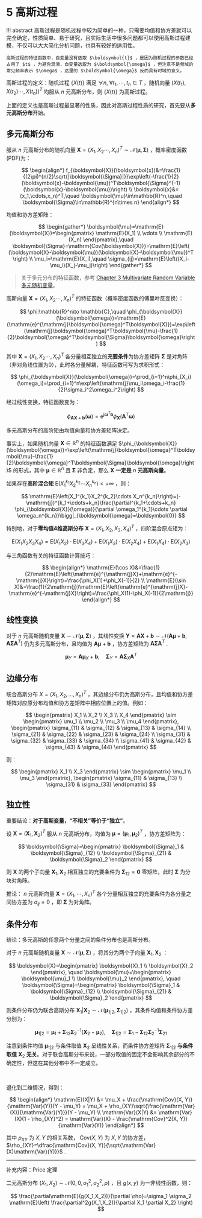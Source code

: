 # 5 高斯过程

!!! abstract
    高斯过程是随机过程中较为简单的一种，只需要均值和协方差就可以完全确定，性质简单、易于研究，且实际生活中很多问题都可以使用高斯过程建模，不仅可以大大简化分析问题，也具有较好的适用性。

    高斯过程的特征函数中，自变量没有选取 $\boldsymbol{t}$ ，是因为随机过程的参数已经占用了 $t$ ，为避免混淆，自变量选取为 $\boldsymbol{\omega}$ ，但注意不是频域的常见频率表示 $\omega$ ，这里的 $\boldsymbol{\omega}$ 反而具有时域的意义。

高斯过程的定义：随机过程 $\{X(t)\}$ 满足 $\forall n,\;\forall t_1,\cdots,t_n\in T$ ，随机向量 $\left(X(t_1),X(t_2)\cdots,X(t_n)\right)^T$ 均服从 $n$ 元高斯分布，则 $\{X(t)\}$ 为高斯过程。

上面的定义也是高斯过程最显著的性质，因此对高斯过程性质的研究，首先要从**多元高斯分布**开始。

## 多元高斯分布

服从 $n$ 元高斯分布的随机向量 $\boldsymbol{X}=\left(X_1,X_2\cdots,X_n\right)^T\sim\mathcal{N}(\boldsymbol{\mu},\boldsymbol{\Sigma})$ ，概率密度函数(PDF)为：

$$
\begin{align*}
f_{\boldsymbol{X}}(\boldsymbol{x})&=\frac{1}{(2\pi)^{n/2}\sqrt{|\boldsymbol{\Sigma}|}}\exp\left(-\frac{1}{2}(\boldsymbol{x}-\boldsymbol{\mu})^T\boldsymbol{\Sigma}^{-1}(\boldsymbol{x}-\boldsymbol{\mu})\right) \\
\boldsymbol{x}&=(x_1,\cdots,x_n)^T,\quad \boldsymbol{\mu}\in\mathbb{R}^n,\quad \boldsymbol{\Sigma}\in\mathbb{R}^{n\times n}
\end{align*}
$$

均值和协方差矩阵：

$$
\begin{gather*}
\boldsymbol{\mu}=\mathrm{E}(\boldsymbol{X})=\begin{pmatrix}
\mathrm{E}(X_1) \\ \vdots \\ \mathrm{E}(X_n)
\end{pmatrix},\quad
\boldsymbol{\Sigma}=\mathrm{Cov(\boldsymbol{X})}=\mathrm{E}\left( (\boldsymbol{X}-\boldsymbol{\mu})(\boldsymbol{X}-\boldsymbol{\mu})^T \right) \\
\mu_i=\mathrm{E}(X_i),\quad \sigma_{ij}=\mathrm{E}\left((X_i-\mu_i)(X_j-\mu_j)\right)
\end{gather*}
$$

> 关于多元分布的特征函数，参考 [Chapter 3 Multivariate Random Variable 多元随机变量](./chapter3.md)。

高斯向量 $\boldsymbol{X}=\left(X_1,X_2\cdots,X_n\right)^T$ 的特征函数（概率密度函数的傅里叶反变换）：

$$
\phi:\mathbb{R}^n\to \mathbb{C},\quad
\phi_{\boldsymbol{X}}(\boldsymbol{\omega})=\mathrm{E}(\mathrm{e}^{\mathrm{j}\boldsymbol{\omega}^T\boldsymbol{X}})=\exp\left(\mathrm{j}\boldsymbol{\omega}^T\boldsymbol{\mu}-\frac{1}{2}\boldsymbol{\omega}^T\boldsymbol{\Sigma}\boldsymbol{\omega}\right)
$$

其中 $\boldsymbol{X}=\left(X_1,X_2\cdots,X_n\right)^T$ 各分量相互独立的**充要条件**为协方差矩阵 $\boldsymbol{\Sigma}$ 是对角阵（非对角线位置为0），此时各分量解耦，特征函数可写为求积形式：

$$
\phi_{\boldsymbol{X}}(\boldsymbol{\omega})=\prod_{i=1}^n\phi_{X_i}(\omega_i)=\prod_{i=1}^n\exp\left(\mathrm{j}\mu_i\omega_i-\frac{1}{2}\sigma_i^2\omega_i^2\right)
$$

经过线性变换，特征函数变为：

$$
\phi_{\boldsymbol{A}\boldsymbol{X}+\boldsymbol{b}}(\boldsymbol{\omega})=\mathrm{e}^{\mathrm{j}\boldsymbol{\omega}^T\boldsymbol{b}}\phi_{\boldsymbol{X}}(\boldsymbol{A}^T\boldsymbol{\omega})
$$

多元高斯分布的高阶矩由均值向量和协方差矩阵决定。

事实上，如果随机向量 $\boldsymbol{X}\in\mathbb{R}^n$ 的特征函数满足 $\phi_{\boldsymbol{X}}(\boldsymbol{\omega})=\exp\left(\mathrm{j}\boldsymbol{\omega}^T\boldsymbol{\mu}-\frac{1}{2}\boldsymbol{\omega}^T\boldsymbol{\Sigma}\boldsymbol{\omega}\right)$ 的形式，其中 $\boldsymbol{\mu}\in\mathbb{R}^n$ 且 $\boldsymbol{\Sigma}$ 非负定，那么 $\boldsymbol{X}$ **一定是** $n$ **元高斯向量**。

如果存在**高阶混合矩** $\mathrm{E}\left(X_1^{k_1}X_2^{k_2}\cdots X_n^{k_n}\right)<+\infty$ ，则：

$$
\mathrm{E}\left(X_1^{k_1}X_2^{k_2}\cdots X_n^{k_n}\right)=(-\mathrm{j})^{k_1+\cdots+k_n}\frac{\partial^{k_1+\cdots+k_n} \phi_{\boldsymbol{X}}(\omega)}{\partial \omega_1^{k_1}\cdots \partial \omega_n^{k_n}}\bigg|_{\boldsymbol{\omega}=\boldsymbol{0}}
$$

特别地，对于**零均值4维高斯分布** $\boldsymbol{X}=(X_1,X_2,X_3,X_4)^T$ ，四阶混合原点矩为：

$$
\mathrm{E}(X_1X_2X_3X_4)=\mathrm{E}(X_1X_2)\cdot\mathrm{E}(X_3X_4)+\mathrm{E}(X_1X_3)\cdot\mathrm{E}(X_2X_4)+\mathrm{E}(X_1X_4)\cdot\mathrm{E}(X_2X_3)
$$

与三角函数有关的特征函数计算技巧：

$$
\begin{align*}
\mathrm{E}(\cos X)&=\frac{1}{2}\mathrm{E}\left(\mathrm{e}^{\mathrm{j}X}+\mathrm{e}^{-\mathrm{j}X}\right)=\frac{\phi_X(1)+\phi_X(-1)}{2} \\
\mathrm{E}(\sin X)&=\frac{1}{2\mathrm{j}}\mathrm{E}\left(\mathrm{e}^{\mathrm{j}X}-\mathrm{e}^{-\mathrm{j}X}\right)=\frac{\phi_X(1)-\phi_X(-1)}{2\mathrm{j}}
\end{align*}
$$

## 线性变换

对于 $n$ 元高斯随机变量 $\boldsymbol{X} \sim \mathcal{N}(\boldsymbol{\mu}, \boldsymbol{\Sigma})$ ，其线性变换 $\boldsymbol{Y} = \boldsymbol{A}\boldsymbol{X} + \boldsymbol{b}\sim\mathcal{N}\left(\boldsymbol{A}\boldsymbol{\mu} + \boldsymbol{b},\boldsymbol{A}\boldsymbol{\Sigma} \boldsymbol{A}^T\right)$ 仍为多元高斯分布，且均值为 $\boldsymbol{A}\boldsymbol{\mu} + \boldsymbol{b}$ ，协方差矩阵为 $\boldsymbol{A}\boldsymbol{\Sigma} \boldsymbol{A}^T$ .

$$
\boldsymbol{\mu}_Y=\boldsymbol{A}\boldsymbol{\mu}_X + \boldsymbol{b},\quad
\boldsymbol{\Sigma}_Y=\boldsymbol{A}\boldsymbol{\Sigma}_X \boldsymbol{A}^T
$$

## 边缘分布

联合高斯分布 $\boldsymbol{}{X}=(X_1, X_2, \dots, X_n)^T$ ，其边缘分布仍为高斯分布，且均值和协方差矩阵对应原分布均值和协方差矩阵中相应位置上的值。例如：

$$
\begin{pmatrix}
X_1 \\
X_2 \\
X_3 \\
X_4
\end{pmatrix}
\sim
\begin{pmatrix}
\mu_1 \\
\mu_2 \\
\mu_3 \\
\mu_4
\end{pmatrix},
\begin{pmatrix}
\sigma_{11} & \sigma_{12} & \sigma_{13} & \sigma_{14} \\
\sigma_{21} & \sigma_{22} & \sigma_{23} & \sigma_{24} \\
\sigma_{31} & \sigma_{32} & \sigma_{33} & \sigma_{34} \\
\sigma_{41} & \sigma_{42} & \sigma_{43} & \sigma_{44}
\end{pmatrix}
$$

则：

$$
\begin{pmatrix}
X_1 \\
X_3
\end{pmatrix}
\sim
\begin{pmatrix}
\mu_1 \\
\mu_3
\end{pmatrix},
\begin{pmatrix}
\sigma_{11} & \sigma_{13} \\
\sigma_{31} & \sigma_{33}
\end{pmatrix}
$$

## 独立性

重要结论：**对于高斯变量，“不相关”等价于“独立”**。

设 $\boldsymbol{X}=(\boldsymbol{X}_1,\boldsymbol{X}_2)^T$ 服从 $n$ 元高斯分布，均值为 $\boldsymbol{\mu}=(\boldsymbol{\mu}_1,\boldsymbol{\mu}_2)^T$ ，协方差矩阵为：

$$
\boldsymbol{\Sigma}=\begin{pmatrix}
\boldsymbol{\Sigma}_1 & \boldsymbol{\Sigma}_{12} \\
\boldsymbol{\Sigma}_{21} & \boldsymbol{\Sigma}_2
\end{pmatrix}
$$

则 $\boldsymbol{X}$ 的两个子向量 $\boldsymbol{X}_1,\boldsymbol{X}_2$ 相互独立的充要条件为 $\boldsymbol{\Sigma}_{12}=\boldsymbol{0}$ 零矩阵，此时 $\boldsymbol{\Sigma}$ 为分块对角阵。

推论： $n$ 元高斯向量 $\boldsymbol{X}=(X_1,\cdots,X_n)^T$ 各个分量相互独立的充要条件为各分量之间协方差为 $\sigma_{ij}=0$ ，即 $\boldsymbol{\Sigma}$ 为对角阵。

## 条件分布

结论：多元高斯的任意两个分量之间的条件分布也是高斯分布。

对于 $n$ 元高斯随机变量 $\boldsymbol{X} \sim \mathcal{N}(\boldsymbol{\mu}, \boldsymbol{\Sigma})$ ，将其分为两个子向量 $\boldsymbol{X}_1,\boldsymbol{X}_2$ ：

$$
\boldsymbol{X}=\begin{pmatrix}
\boldsymbol{X}_1 \\ \boldsymbol{X}_2
\end{pmatrix}, \quad
\boldsymbol{\mu}=\begin{pmatrix}
\boldsymbol{\mu}_1 \\ \boldsymbol{\mu}_2
\end{pmatrix}, \quad
\boldsymbol{\Sigma}=\begin{pmatrix}
\boldsymbol{\Sigma}_1 & \boldsymbol{\Sigma}_{12} \\
\boldsymbol{\Sigma}_{21} & \boldsymbol{\Sigma}_2
\end{pmatrix}
$$

则条件分布仍为联合高斯分布 $\boldsymbol{X}_1|\boldsymbol{X}_2\sim\mathcal{N}(\boldsymbol{\mu}_{1|2},\boldsymbol{\Sigma}_{1|2})$ ，其条件均值和条件协方差分别为：

$$
\boldsymbol{\mu}_{1|2}=\boldsymbol{\mu}_1+\boldsymbol{\Sigma}_{12}\boldsymbol{\Sigma}_2^{-1}(\boldsymbol{X}_2-\boldsymbol{\mu}_2),\quad \boldsymbol{\Sigma}_{1|2}=\boldsymbol{\Sigma}_1-\boldsymbol{\Sigma}_{12}\boldsymbol{\Sigma}_2^{-1}\boldsymbol{\Sigma}_{21}
$$

注意到条件均值 $\boldsymbol{\mu}_{1|2}$ 与条件取值 $\boldsymbol{X}_2$ 呈线性关系，而条件协方差矩阵 $\boldsymbol{\Sigma}_{1|2}$ **与条件取值** $\boldsymbol{X}_2$ **无关**。对于联合高斯分布来说，一部分取值的固定不会影响其余部分的不确定性，但这在其他分布中不一定成立。

<br>

退化到二维情况，得到：

$$
\begin{align*}
\mathrm{E}(X|Y) &= \mu_X + \frac{\mathrm{Cov}(X, Y)}{\mathrm{Var}(Y)}(Y - \mu_Y) = \mu_X + \rho_{XY}\sqrt{\frac{\mathrm{Var}(X)}{\mathrm{Var}(Y)}}(Y - \mu_Y) \\
\mathrm{Var}(X|Y) &= \mathrm{Var}(X)(1 - \rho_{XY}^2) = \mathrm{Var}(X) - \frac{\mathrm{Cov}^2(X, Y)}{\mathrm{Var}(Y)}
\end{align*}
$$

其中 $\rho_{XY}$ 为 $X,Y$ 的相关系数， $\mathrm{Cov}(X, Y)$ 为 $X,Y$ 的协方差， $\rho_{XY}=\dfrac{\mathrm{Cov}(X, Y)}{\sqrt{\mathrm{Var}(X)\mathrm{Var}(Y)}}$ .

---

补充内容：Price 定理

二元高斯分布 $(X_1,X_2)\sim\mathcal{N}(0,0,\sigma_1^2,\sigma_2^2,\rho)$ ，且 $g(x,y)$ 为一非线性函数，则：

$$
\frac{\partial\mathrm{E}(g(X_1,X_2))}{\partial \rho}=\sigma_1 \sigma_2 \mathrm{E}\left( \frac{\partial^2g(X_1,X_2)}{\partial X_1 \partial X_2} \right)
$$
